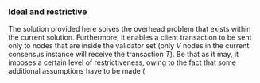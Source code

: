 ### Ideal and restrictive

The solution provided here solves the overhead problem that exists within the current solution. Furthermore, it enables a client transaction to be sent only to nodes that are inside the validator set (only *V* nodes in the current consensus instance will receive the transaction *T*). Be that as it may, it imposes a certain level of restrictiveness, owing to the fact that some additional assumptions have to be made (
<!--stackedit_data:
eyJoaXN0b3J5IjpbLTExODY4NDIyMTEsLTkyODg2NjMzOV19
-->